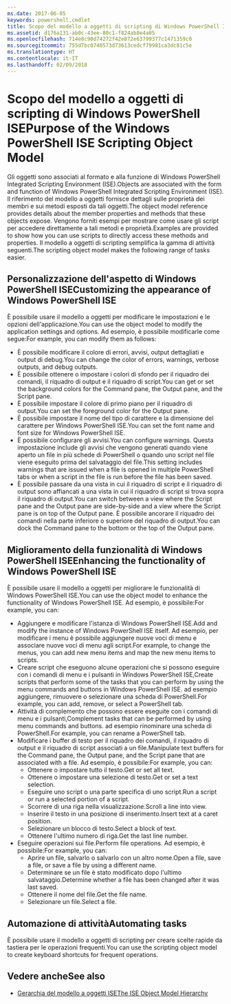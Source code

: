 ```yaml
---
ms.date: 2017-06-05
keywords: powershell,cmdlet
title: Scopo del modello a oggetti di scripting di Windows PowerShell ISE
ms.assetid: d176a131-ab0c-43ee-80c1-f824ab8e4a05
ms.openlocfilehash: 714e8c90d74272f42e872e63799377c1471359c0
ms.sourcegitcommit: 755d7bc0740573d73613cedcf79981ca3dc81c5e
ms.translationtype: HT
ms.contentlocale: it-IT
ms.lasthandoff: 02/09/2018
---
```

# <a name="purpose-of-the-windows-powershell-ise-scripting-object-model"></a><span data-ttu-id="f5ae6-103">Scopo del modello a oggetti di scripting di Windows PowerShell ISE</span><span class="sxs-lookup"><span data-stu-id="f5ae6-103">Purpose of the Windows PowerShell ISE Scripting Object Model</span></span>

<span data-ttu-id="f5ae6-104">Gli oggetti sono associati al formato e alla funzione di Windows PowerShell Integrated Scripting Environment (ISE).</span><span class="sxs-lookup"><span data-stu-id="f5ae6-104">Objects are associated with the form and function of Windows PowerShell Integrated Scripting Environment (ISE).</span></span> <span data-ttu-id="f5ae6-105">Il riferimento del modello a oggetti fornisce dettagli sulle proprietà dei membri e sui metodi esposti da tali oggetti.</span><span class="sxs-lookup"><span data-stu-id="f5ae6-105">The object model reference provides details about the member properties and methods that these objects expose.</span></span> <span data-ttu-id="f5ae6-106">Vengono forniti esempi per mostrare come usare gli script per accedere direttamente a tali metodi e proprietà.</span><span class="sxs-lookup"><span data-stu-id="f5ae6-106">Examples are provided to show how you can use scripts to directly access these methods and properties.</span></span> <span data-ttu-id="f5ae6-107">Il modello a oggetti di scripting semplifica la gamma di attività seguenti.</span><span class="sxs-lookup"><span data-stu-id="f5ae6-107">The scripting object model makes the following range of tasks easier.</span></span>

## <a name="customizing-the-appearance-of-windows-powershell-ise"></a><span data-ttu-id="f5ae6-108">Personalizzazione dell'aspetto di Windows PowerShell ISE</span><span class="sxs-lookup"><span data-stu-id="f5ae6-108">Customizing the appearance of Windows PowerShell ISE</span></span>

<span data-ttu-id="f5ae6-109">È possibile usare il modello a oggetti per modificare le impostazioni e le opzioni dell'applicazione.</span><span class="sxs-lookup"><span data-stu-id="f5ae6-109">You can use the object model to modify the application settings and options.</span></span> <span data-ttu-id="f5ae6-110">Ad esempio, è possibile modificarle come segue:</span><span class="sxs-lookup"><span data-stu-id="f5ae6-110">For example, you can modify them as follows:</span></span>

- <span data-ttu-id="f5ae6-111">È possibile modificare il colore di errori, avvisi, output dettagliati e output di debug.</span><span class="sxs-lookup"><span data-stu-id="f5ae6-111">You can change the color of errors, warnings, verbose outputs, and debug outputs.</span></span>
- <span data-ttu-id="f5ae6-112">È possibile ottenere o impostare i colori di sfondo per il riquadro dei comandi, il riquadro di output e il riquadro di script.</span><span class="sxs-lookup"><span data-stu-id="f5ae6-112">You can get or set the background colors for the Command pane, the Output pane, and the Script pane.</span></span>
- <span data-ttu-id="f5ae6-113">È possibile impostare il colore di primo piano per il riquadro di output.</span><span class="sxs-lookup"><span data-stu-id="f5ae6-113">You can set the foreground color for the Output pane.</span></span>
- <span data-ttu-id="f5ae6-114">È possibile impostare il nome del tipo di carattere e la dimensione del carattere per Windows PowerShell ISE.</span><span class="sxs-lookup"><span data-stu-id="f5ae6-114">You can set the font name and font size for Windows PowerShell ISE.</span></span>
- <span data-ttu-id="f5ae6-115">È possibile configurare gli avvisi.</span><span class="sxs-lookup"><span data-stu-id="f5ae6-115">You can configure warnings.</span></span> <span data-ttu-id="f5ae6-116">Questa impostazione include gli avvisi che vengono generati quando viene aperto un file in più schede di PowerShell o quando uno script nel file viene eseguito prima del salvataggio del file.</span><span class="sxs-lookup"><span data-stu-id="f5ae6-116">This setting includes warnings that are issued when a file is opened in multiple PowerShell tabs or when a script in the file is run before the file has been saved.</span></span>
- <span data-ttu-id="f5ae6-117">È possibile passare da una vista in cui il riquadro di script e il riquadro di output sono affiancati a una vista in cui il riquadro di script si trova sopra il riquadro di output.</span><span class="sxs-lookup"><span data-stu-id="f5ae6-117">You can switch between a view where the Script pane and the Output pane are side-by-side and a view where the Script pane is on top of the Output pane.</span></span> <span data-ttu-id="f5ae6-118">È possibile ancorare il riquadro dei comandi nella parte inferiore o superiore del riquadro di output.</span><span class="sxs-lookup"><span data-stu-id="f5ae6-118">You can dock the Command pane to the bottom or the top of the Output pane.</span></span>

## <a name="enhancing-the-functionality-of-windows-powershell-ise"></a><span data-ttu-id="f5ae6-119">Miglioramento della funzionalità di Windows PowerShell ISE</span><span class="sxs-lookup"><span data-stu-id="f5ae6-119">Enhancing the functionality of Windows PowerShell ISE</span></span>

<span data-ttu-id="f5ae6-120">È possibile usare il modello a oggetti per migliorare le funzionalità di Windows PowerShell ISE.</span><span class="sxs-lookup"><span data-stu-id="f5ae6-120">You can use the object model to enhance the functionality of Windows PowerShell ISE.</span></span> <span data-ttu-id="f5ae6-121">Ad esempio, è possibile:</span><span class="sxs-lookup"><span data-stu-id="f5ae6-121">For example, you can:</span></span>

- <span data-ttu-id="f5ae6-122">Aggiungere e modificare l'istanza di Windows PowerShell ISE.</span><span class="sxs-lookup"><span data-stu-id="f5ae6-122">Add and modify the instance of Windows PowerShell ISE itself.</span></span> <span data-ttu-id="f5ae6-123">Ad esempio, per modificare i menu è possibile aggiungere nuove voci di menu e associare nuove voci di menu agli script.</span><span class="sxs-lookup"><span data-stu-id="f5ae6-123">For example, to change the menus, you can add new menu items and map the new menu items to scripts.</span></span>
- <span data-ttu-id="f5ae6-124">Creare script che eseguono alcune operazioni che si possono eseguire con i comandi di menu e i pulsanti in Windows PowerShell ISE,</span><span class="sxs-lookup"><span data-stu-id="f5ae6-124">Create scripts that perform some of the tasks that you can perform by using the menu commands and buttons in Windows PowerShell ISE.</span></span> <span data-ttu-id="f5ae6-125">ad esempio aggiungere, rimuovere o selezionare una scheda di PowerShell.</span><span class="sxs-lookup"><span data-stu-id="f5ae6-125">For example, you can add, remove, or select a PowerShell tab.</span></span>
- <span data-ttu-id="f5ae6-126">Attività di complemento che possono essere eseguite con i comandi di menu e i pulsanti,</span><span class="sxs-lookup"><span data-stu-id="f5ae6-126">Complement tasks that can be performed by using menu commands and buttons.</span></span> <span data-ttu-id="f5ae6-127">ad esempio rinominare una scheda di PowerShell.</span><span class="sxs-lookup"><span data-stu-id="f5ae6-127">For example, you can rename a PowerShell tab.</span></span>
- <span data-ttu-id="f5ae6-128">Modificare i buffer di testo per il riquadro dei comandi, il riquadro di output e il riquadro di script associati a un file.</span><span class="sxs-lookup"><span data-stu-id="f5ae6-128">Manipulate text buffers for the Command pane, the Output pane, and the Script pane that are associated with a file.</span></span> <span data-ttu-id="f5ae6-129">Ad esempio, è possibile:</span><span class="sxs-lookup"><span data-stu-id="f5ae6-129">For example, you can:</span></span>
  - <span data-ttu-id="f5ae6-130">Ottenere o impostare tutto il testo.</span><span class="sxs-lookup"><span data-stu-id="f5ae6-130">Get or set all text.</span></span>
  - <span data-ttu-id="f5ae6-131">Ottenere o impostare una selezione di testo.</span><span class="sxs-lookup"><span data-stu-id="f5ae6-131">Get or set a text selection.</span></span>
  - <span data-ttu-id="f5ae6-132">Eseguire uno script o una parte specifica di uno script.</span><span class="sxs-lookup"><span data-stu-id="f5ae6-132">Run a script or run a selected portion of a script.</span></span>
  - <span data-ttu-id="f5ae6-133">Scorrere di una riga nella visualizzazione.</span><span class="sxs-lookup"><span data-stu-id="f5ae6-133">Scroll a line into view.</span></span>
  - <span data-ttu-id="f5ae6-134">Inserire il testo in una posizione di inserimento.</span><span class="sxs-lookup"><span data-stu-id="f5ae6-134">Insert text at a caret position.</span></span>
  - <span data-ttu-id="f5ae6-135">Selezionare un blocco di testo.</span><span class="sxs-lookup"><span data-stu-id="f5ae6-135">Select a block of text.</span></span>
  - <span data-ttu-id="f5ae6-136">Ottenere l'ultimo numero di riga.</span><span class="sxs-lookup"><span data-stu-id="f5ae6-136">Get the last line number.</span></span>
- <span data-ttu-id="f5ae6-137">Eseguire operazioni sui file.</span><span class="sxs-lookup"><span data-stu-id="f5ae6-137">Perform file operations.</span></span> <span data-ttu-id="f5ae6-138">Ad esempio, è possibile:</span><span class="sxs-lookup"><span data-stu-id="f5ae6-138">For example, you can:</span></span>
  - <span data-ttu-id="f5ae6-139">Aprire un file, salvarlo o salvarlo con un altro nome.</span><span class="sxs-lookup"><span data-stu-id="f5ae6-139">Open a file, save a file, or save a file by using a different name.</span></span>
  - <span data-ttu-id="f5ae6-140">Determinare se un file è stato modificato dopo l'ultimo salvataggio.</span><span class="sxs-lookup"><span data-stu-id="f5ae6-140">Determine whether a file has been changed after it was last saved.</span></span>
  - <span data-ttu-id="f5ae6-141">Ottenere il nome del file.</span><span class="sxs-lookup"><span data-stu-id="f5ae6-141">Get the file name.</span></span>
  - <span data-ttu-id="f5ae6-142">Selezionare un file.</span><span class="sxs-lookup"><span data-stu-id="f5ae6-142">Select a file.</span></span>

## <a name="automating-tasks"></a><span data-ttu-id="f5ae6-143">Automazione di attività</span><span class="sxs-lookup"><span data-stu-id="f5ae6-143">Automating tasks</span></span>

<span data-ttu-id="f5ae6-144">È possibile usare il modello a oggetti di scripting per creare scelte rapide da tastiera per le operazioni frequenti.</span><span class="sxs-lookup"><span data-stu-id="f5ae6-144">You can use the scripting object model to create keyboard shortcuts for frequent operations.</span></span>

## <a name="see-also"></a><span data-ttu-id="f5ae6-145">Vedere anche</span><span class="sxs-lookup"><span data-stu-id="f5ae6-145">See also</span></span>
- [<span data-ttu-id="f5ae6-146">Gerarchia del modello a oggetti ISE</span><span class="sxs-lookup"><span data-stu-id="f5ae6-146">The ISE Object Model Hierarchy</span></span>](The-ISE-Object-Model-Hierarchy.md)
